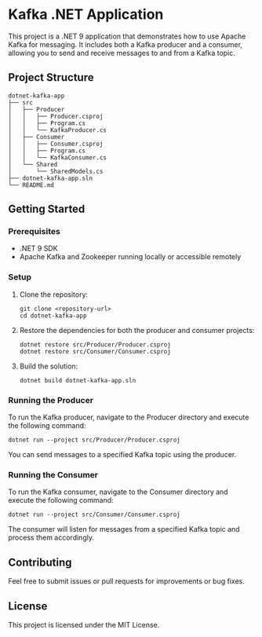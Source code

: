 # Kafka .NET Application

This project is a .NET 9 application that demonstrates how to use Apache Kafka for messaging. It includes both a Kafka producer and a consumer, allowing you to send and receive messages to and from a Kafka topic.

## Project Structure

```
dotnet-kafka-app
├── src
│   ├── Producer
│   │   ├── Producer.csproj
│   │   ├── Program.cs
│   │   └── KafkaProducer.cs
│   ├── Consumer
│   │   ├── Consumer.csproj
│   │   ├── Program.cs
│   │   └── KafkaConsumer.cs
│   └── Shared
│       └── SharedModels.cs
├── dotnet-kafka-app.sln
└── README.md
```

## Getting Started

### Prerequisites

- .NET 9 SDK
- Apache Kafka and Zookeeper running locally or accessible remotely

### Setup

1. Clone the repository:
   ```
   git clone <repository-url>
   cd dotnet-kafka-app
   ```

2. Restore the dependencies for both the producer and consumer projects:
   ```
   dotnet restore src/Producer/Producer.csproj
   dotnet restore src/Consumer/Consumer.csproj
   ```

3. Build the solution:
   ```
   dotnet build dotnet-kafka-app.sln
   ```

### Running the Producer

To run the Kafka producer, navigate to the Producer directory and execute the following command:

```
dotnet run --project src/Producer/Producer.csproj
```

You can send messages to a specified Kafka topic using the producer.

### Running the Consumer

To run the Kafka consumer, navigate to the Consumer directory and execute the following command:

```
dotnet run --project src/Consumer/Consumer.csproj
```

The consumer will listen for messages from a specified Kafka topic and process them accordingly.

## Contributing

Feel free to submit issues or pull requests for improvements or bug fixes.

## License

This project is licensed under the MIT License.
